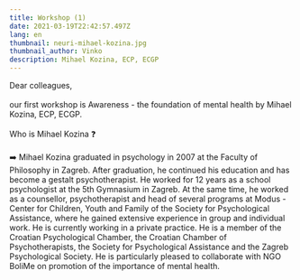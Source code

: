 ```yaml
---
title: Workshop (1)
date: 2021-03-19T22:42:57.497Z
lang: en
thumbnail: neuri-mihael-kozina.jpg
thumbnail_author: Vinko
description: Mihael Kozina, ECP, ECGP
---
```

<!--StartFragment-->

Dear colleagues,\
\
our first workshop is Awareness - the foundation of mental health by Mihael Kozina, ECP, ECGP.\
\
Who is Mihael Kozina ❓\
\
➡️ Mihael Kozina graduated in psychology in 2007 at the Faculty of Philosophy in Zagreb. After graduation, he continued his education and has become a gestalt psychotherapist. He worked for 12 years as a school psychologist at the 5th Gymnasium in Zagreb. At the same time, he worked as a counsellor, psychotherapist and head of several programs at Modus - Center for Children, Youth and Family of the Society for Psychological Assistance, where he gained extensive experience in group and individual work. He is currently working in a private practice. He is a member of the Croatian Psychological Chamber, the Croatian Chamber of Psychotherapists, the Society for Psychological Assistance and the Zagreb Psychological Society. He is particularly pleased to collaborate with NGO BoliMe on promotion of the importance of mental health.

<!--EndFragment-->